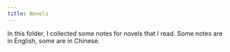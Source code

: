 ```yaml
---
title: Novels
---
```

In this folder, I collected some notes for novels that I read. Some notes are in English, some are in Chinese.

